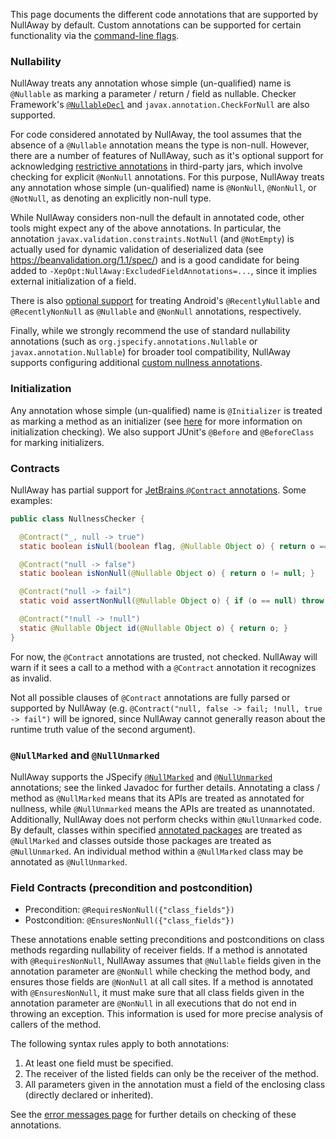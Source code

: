 This page documents the different code annotations that are supported by NullAway by default.  Custom annotations can be supported for certain functionality via the [command-line flags](https://github.com/uber/NullAway/wiki/Configuration).

### Nullability

NullAway treats any annotation whose simple (un-qualified) name is `@Nullable` as marking a parameter / return / field as nullable.  Checker Framework's [`@NullableDecl`](https://checkerframework.org/api/org/checkerframework/checker/nullness/compatqual/NullableDecl.html) and `javax.annotation.CheckForNull` are also supported.

For code considered annotated by NullAway, the tool assumes that the absence of a `@Nullable` annotation means the type is non-null. However, there are a number of features of NullAway, such as it's optional support for acknowledging [restrictive annotations](https://github.com/uber/NullAway/wiki/Configuration#acknowledge-more-restrictive-annotations-from-third-party-jars) in third-party jars, which involve checking for explicit `@NonNull` annotations. For this purpose, NullAway treats any annotation whose simple (un-qualified) name is `@NonNull`, `@NonNull`, or `@NotNull`, as denoting an explicitly non-null type.

While NullAway considers non-null the default in annotated code, other tools might expect any of the above annotations. In particular, the annotation `javax.validation.constraints.NotNull` (and `@NotEmpty`) is actually used for dynamic validation of deserialized data (see https://beanvalidation.org/1.1/spec/) and is a good candidate for being added to `-XepOpt:NullAway:ExcludedFieldAnnotations=...`, since it implies external initialization of a field. 

There is also [optional support](https://github.com/uber/NullAway/wiki/Configuration#acknowledge-android-recent-nullability-annotations) for treating Android's `@RecentlyNullable` and `@RecentlyNonNull` as `@Nullable` and `@NonNull` annotations, respectively.

Finally, while we strongly recommend the use of standard nullability annotations (such as `org.jspecify.annotations.Nullable` or `javax.annotation.Nullable`) for broader tool compatibility, NullAway supports configuring additional [custom nullness annotations](https://github.com/uber/NullAway/wiki/Configuration#custom-nullability-annotations).

### Initialization

Any annotation whose simple (un-qualified) name is `@Initializer` is treated as marking a method as an initializer (see [here](https://github.com/uber/NullAway/wiki/Error-Messages#initializer-method-does-not-guarantee-nonnull-field-is-initialized--nonnull-field--not-initialized) for more information on initialization checking).  We also support JUnit's `@Before` and `@BeforeClass` for marking initializers.

### Contracts

NullAway has partial support for [JetBrains `@Contract` annotations](https://www.jetbrains.com/help/idea/contract-annotations.html).  Some examples:
```java
public class NullnessChecker {

  @Contract("_, null -> true")
  static boolean isNull(boolean flag, @Nullable Object o) { return o == null; }

  @Contract("null -> false")
  static boolean isNonNull(@Nullable Object o) { return o != null; }

  @Contract("null -> fail")
  static void assertNonNull(@Nullable Object o) { if (o == null) throw new Error(); }

  @Contract("!null -> !null")
  static @Nullable Object id(@Nullable Object o) { return o; }
}
```

For now, the `@Contract` annotations are trusted, not checked.  NullAway will warn if it sees a call to a method with a `@Contract` annotation it recognizes as invalid. 

Not all possible clauses of `@Contract` annotations are fully parsed or supported by NullAway (e.g. `@Contract("null, false -> fail; !null, true -> fail")` will be ignored, since NullAway cannot generally reason about the runtime truth value of the second argument).

### `@NullMarked` and `@NullUnmarked`

NullAway supports the JSpecify [`@NullMarked`](https://jspecify.dev/docs/api/org/jspecify/annotations/NullMarked.html) and [`@NullUnmarked`](https://jspecify.dev/docs/api/org/jspecify/annotations/NullUnmarked.html) annotations; see the linked Javadoc for further details.  Annotating a class / method as `@NullMarked` means that its APIs are treated as annotated for nullness, while `@NullUnmarked` means the APIs are treated as unannotated.  Additionally, NullAway does not perform checks within `@NullUnmarked` code.  By default, classes within specified [annotated packages](https://github.com/uber/NullAway/wiki/Configuration#annotated-packages) are treated as `@NullMarked` and classes outside those packages are treated as `@NullUnmarked`.  An individual method within a `@NullMarked` class may be annotated as `@NullUnmarked`.

### Field Contracts (precondition and postcondition)
* Precondition: `@RequiresNonNull({"class_fields"})`
* Postcondition: `@EnsuresNonNull({"class_fields"})`

These annotations enable setting preconditions and postconditions on class methods regarding nullability of receiver fields.
If a method is annotated with `@RequiresNonNull`, NullAway assumes that `@Nullable` fields given in the annotation parameter are `@NonNull` while checking the method body, and ensures those fields are `@NonNull` at all call sites.
If a method is annotated with `@EnsuresNonNull`, it must make sure that all class fields given in the annotation parameter are `@NonNull` in all executions that do not end in throwing an exception.  This information is used for more precise analysis of callers of the method.

The following syntax rules apply to both annotations:
1. At least one field must be specified.
2. The receiver of the listed fields can only be the receiver of the method.
3. All parameters given in the annotation must a field of the enclosing class (directly declared or inherited).

See the [error messages page](#method-is-annotated-with-EnsuresNonNull-annotation-it-indicates-that-all-fields-in-the-annotation-parameter-must-be-guaranteed-to-be-nonnull-at-exit-point-However-the-method's-body-fails-to-ensure-this-for-the-following-fields) for further details on checking of these annotations.
